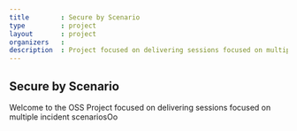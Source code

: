 ```yaml
---
title        : Secure by Scenario
type         : project
layout       : project
organizers   :
description  : Project focused on delivering sessions focused on multiple incident scenarios
---
```


## Secure by Scenario

Welcome to the OSS Project focused on delivering sessions focused on multiple incident scenariosOo